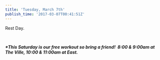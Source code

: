 ```yaml
---
title: 'Tuesday, March 7th'
publish_time: '2017-03-07T00:41:51Z'
---
```


Rest Day.

 

***\*This Saturday is our free workout so bring a friend!  8:00 & 9:00am
at The Ville, 10:00 & 11:00am at East.***
